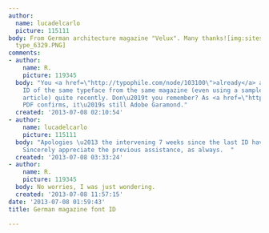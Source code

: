```yaml
---
author:
  name: lucadelcarlo
  picture: 115111
body: From German architecture magazine "Velux". Many thanks![img:sites/default/files/old-images/velux
  type_6329.PNG]
comments:
- author:
    name: R.
    picture: 119345
  body: "You <a href=\"http://typophile.com/node/103100\">already</a> asked for an
    ID of the same typeface from the same magazine (even using a sample from the same
    article) quite recently. Don\u2019t you remember? As <a href=\"http://www.velux.de/de-DE/Documents/PDF/Architektur/Magazin_Daylight_and_Architecture/07_Velux_Daylight_Winter_2007.pdf\">this</a>
    PDF confirms, it\u2019s still Adobe Garamond."
  created: '2013-07-08 02:10:54'
- author:
    name: lucadelcarlo
    picture: 115111
  body: "Apologies \u2013 the intervening 7 weeks since the last ID have been an upheaval.
    Sincerely appreciate the previous assistance, as always.  "
  created: '2013-07-08 03:33:24'
- author:
    name: R.
    picture: 119345
  body: No worries, I was just wondering.
  created: '2013-07-08 11:57:15'
date: '2013-07-08 01:59:43'
title: German magazine font ID

---
```

